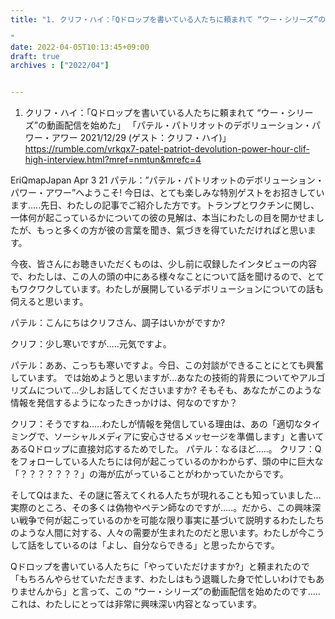 ```yaml
---
title: "1. クリフ・ハイ：「Qドロップを書いている人たちに頼まれて “ウー・シリーズ”の動画配信を始めた」

"
date: 2022-04-05T10:13:45+09:00
draft: true
archives : ["2022/04"]


---
```


1. クリフ・ハイ：「Qドロップを書いている人たちに頼まれて “ウー・シリーズ”の動画配信を始めた」
「パテル・パトリオットのデボリューション・パワー・アワー 2021/12/29 (ゲスト：クリフ・ハイ)」https://rumble.com/vrkqx7-patel-patriot-devolution-power-hour-clif-high-interview.html?mref=nmtun&mrefc=4

EriQmapJapan
Apr 3
21
パテル：”パテル・パトリオットのデボリューション・パワー・アワー”へようこそ! 今日は、とても楽しみな特別ゲストをお招きしています…..先日、わたしの記事でご紹介した方です。トランプとワクチンに関し、一体何が起こっているかについての彼の見解は、本当にわたしの目を開かせましたが、もっと多くの方が彼の言葉を聞き、氣づきを得ていただければと思います。

今夜、皆さんにお聴きいただくものは、少し前に収録したインタビューの内容で、わたしは、この人の頭の中にある様々なことについて話を聞けるので、とてもワクワクしています。わたしが展開しているデボリューションについての話も伺えると思います。

パテル：こんにちはクリフさん、調子はいかがですか?

クリフ：少し寒いですが…..元気ですよ。

パテル：ああ、こっちも寒いですよ。今日、この対談ができることにとても興奮しています。 では始めようと思いますが…あなたの技術的背景についてやアルゴリズムについて…少しお話してくださいますか?  そもそも、あなたがこのような情報を発信するようになったきっかけは、何なのですか？

クリフ：そうですね…..わたしが情報を発信している理由は、あの「適切なタイミングで、ソーシャルメディアに安心させるメッセージを準備します」と書いてあるQドロップに直接対応するためでした。
パテル：なるほど…..。
クリフ：Qをフォローしている人たちには何が起こっているのかわからず、頭の中に巨大な「？？？？？？？」の海が広がっていることがわかっていたからです。

そしてQはまた、その謎に答えてくれる人たちが現れることも知っていました…実際のところ、その多くは偽物やペテン師なのですが…..。だから、この興味深い戦争で何が起こっているのかを可能な限り事実に基づいて説明するわたしたちのような人間に対する、人々の需要が生まれたのだと思います。わたしが今こうして話をしているのは「よし、自分ならできる」と思ったからです。

Qドロップを書いている人たちに「やっていただけますか?」と頼まれたので「もちろんやらせていただきます、わたしはもう退職した身で忙しいわけでもありませんから」と言って、この “ウー・シリーズ”の動画配信を始めたのです…..これは、わたしにとっては非常に興味深い内容となっています。
